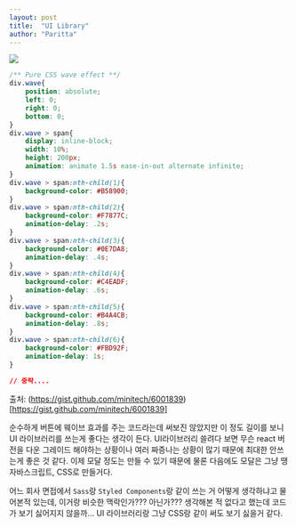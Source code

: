 ```yaml
---
layout: post
title:  "UI Library"
author: "Paritta"
---
```

 
<img src='https://www.google.co.kr/url?sa=i&rct=j&q=&esrc=s&source=images&cd=&ved=0ahUKEwj9s_704cLYAhWCurwKHZ4yAngQjBwIBA&url=https%3A%2F%2Fexcodus.com%2Fstorage%2Fapp%2Fuploads%2Fpublic%2F571%2F646%2Fd5e%2F571646d5e7bb6046941113.png&psig=AOvVaw1sCHjzlW-jmRR00euCM4Dn&ust=1515308407201200'>

``` css
/** Pure CSS wave effect **/
div.wave{
	position: absolute;
	left: 0;
	right: 0;
	bottom: 0;
}
div.wave > span{
	display: inline-block;
	width: 10%;
	height: 200px;
	animation: animate 1.5s ease-in-out alternate infinite;
}
div.wave > span:nth-child(1){
	background-color: #B58900;	
}
div.wave > span:nth-child(2){
	background-color: #F7877C;
	animation-delay: .2s;
}
div.wave > span:nth-child(3){
	background-color: #0E7DA8;
	animation-delay: .4s;
}
div.wave > span:nth-child(4){
	background-color: #C4EADF;
	animation-delay: .6s;
}
div.wave > span:nth-child(5){
	background-color: #B4A4CB;
	animation-delay: .8s;
}
div.wave > span:nth-child(6){
	background-color: #FBD92F;
	animation-delay: 1s;
}

// 중략....
```

출처: (https://gist.github.com/minitech/6001839)[https://gist.github.com/minitech/6001839]


순수하게 버튼에 웨이브 효과를 주는 코드라는데 써보진 않았지만 이 정도 길이를 보니 UI 라이브러리를 쓰는게 좋다는 생각이 든다. UI라이브러리 쓸려다 보면 무슨 react 버전을 다운 그레이드 해야하는 상황이나 여러 짜증나는 상황이 많기 때문에 최대한 안쓰는게 좋은 것 같다. 이제 모달 정도는 만들 수 있기 때문에 물론 다음에도 모달은 그냥 땡 자바스크립트, CSS로 만들거다.

어느 회사 면접에서 `Sass`랑 `Styled Components`랑 같이 쓰는 거 어떻게 생각하냐고 물어본적 있는데, 이거랑 비슷한 맥락인가??? 아닌가??? 생각해본 적 없다고 했는데 코드가 보기 싫어지지 않을까... UI 라이브러리랑 그냥 CSS랑 같이 써도 보기 싫을거 같다.